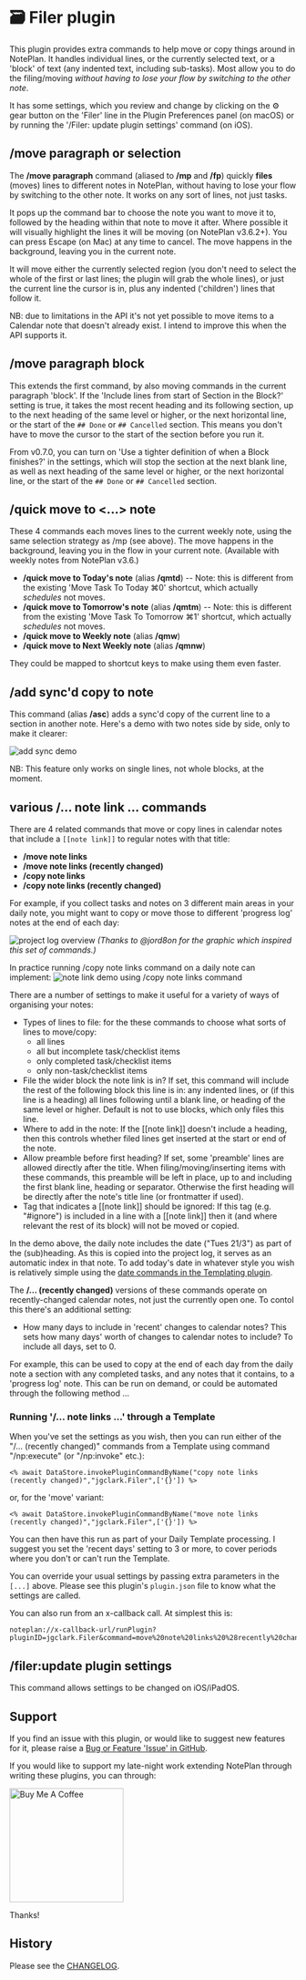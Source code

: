# 🗃 Filer plugin
This plugin provides extra commands to help move or copy things around in NotePlan. It handles individual lines, or the currently selected text, or a 'block' of text (any indented text, including sub-tasks). Most allow you to do the filing/moving _without having to lose your flow by switching to the other note_.

It has some settings, which you review and change by clicking on the ⚙️ gear button on the 'Filer' line in the Plugin Preferences panel (on macOS) or by running the '/Filer: update plugin settings' command (on iOS).

## /move paragraph or selection
The **/move paragraph** command (aliased to **/mp** and **/fp**) quickly **files** (moves) lines to different notes in NotePlan, without having to lose your flow by switching to the other note. It works on any sort of lines, not just tasks.

It pops up the command bar to choose the note you want to move it to, followed by the heading within that note to move it after. Where possible it will visually highlight the lines it will be moving (on NotePlan v3.6.2+). You can press Escape (on Mac) at any time to cancel.  The move happens in the background, leaving you in the current note.

It will move either the currently selected region (you don't need to select the whole of the first or last lines; the plugin will grab the whole lines), or just the current line the cursor is in, plus any indented ('children') lines that follow it.

NB: due to limitations in the API it's not yet possible to move items to a Calendar note that doesn't already exist. I intend to improve this when the API supports it.

## /move paragraph block
This extends the first command, by also moving commands in the current paragraph 'block'. If the 'Include lines from start of Section in the Block?' setting is true, it takes the most recent heading and its following section, up to the next heading of the same level or higher, or the next horizontal line, or the start of the `## Done` or `## Cancelled` section. This means you don't have to move the cursor to the start of the section before you run it.

From v0.7.0, you can turn on 'Use a tighter definition of when a Block finishes?' in the settings, which will stop the section at the next blank line, as well as next heading of the same level or higher, or the next horizontal line, or the start of the `## Done` or `## Cancelled` section.

## /quick move to <...> note
These 4 commands each moves lines to the current weekly note, using the same selection strategy as /mp (see above). The move happens in the background, leaving you in the flow in your current note. (Available with weekly notes from NotePlan v3.6.)

- **/quick move to Today's note** (alias **/qmtd**) -- Note: this is different from the existing 'Move Task To Today ⌘0' shortcut, which actually _schedules_ not moves.
- **/quick move to Tomorrow's note** (alias **/qmtm**) -- Note: this is different from the existing 'Move Task To Tomorrow ⌘1' shortcut, which actually _schedules_ not moves.
- **/quick move to Weekly note** (alias **/qmw**)
- **/quick move to Next Weekly note** (alias **/qmnw**)

They could be mapped to shortcut keys to make using them even faster.

## /add sync'd copy to note
This command (alias **/asc**) adds a sync'd copy of the current line to a section in another note.  Here's a demo with two notes side by side, only to make it clearer:

![add sync demo](add-link-line-demo-T2.gif)

NB: This feature only works on single lines, not whole blocks, at the moment.

## various /... note link ... commands
There are 4 related commands that move or copy lines in calendar notes that include a `[[note link]]` to regular notes with that title:
- **/move note links**
- **/move note links (recently changed)**
- **/copy note links**
- **/copy note links (recently changed)**

For example, if you collect tasks and notes on 3 different main areas in your daily note, you might want to copy or move those to different 'progress log' notes at the end of each day:

![project log overview](project-log-jordon-view.jpg)
_(Thanks to @jord8on for the graphic which inspired this set of commands.)_

In practice running /copy note links command on a daily note can implement:
![note link demo using /copy note links command](note-link-example.gif)

There are a number of settings to make it useful for a variety of ways of organising your notes:

- Types of lines to file: for the these commands to choose what sorts of lines to move/copy:
  - all lines
  - all but incomplete task/checklist items
  - only completed task/checklist items
  - only non-task/checklist items
- File the wider block the note link is in? If set, this command will include the rest of the following block this line is in: any indented lines, or (if this line is a heading) all lines following until a blank line, or heading of the same level or higher. Default is not to use blocks, which only files this line.
- Where to add in the note: If the [[note link]] doesn't include a heading, then this controls whether filed lines get inserted at the start or end of the note.
- Allow preamble before first heading? If set, some 'preamble' lines are allowed directly after the title. When filing/moving/inserting items with these commands, this preamble will be left in place, up to and including the first blank line, heading or separator. Otherwise the first heading will be directly after the note's title line (or frontmatter if used).
- Tag that indicates a [[note link]] should be ignored: If this tag (e.g. "#ignore") is included in a line with a [[note link]] then it (and where relevant the rest of its block) will not be moved or copied.

In the demo above, the daily note includes the date ("Tues 21/3") as part of the (sub)heading. As this is copied into the project log, it serves as an automatic index in that note. To add today's date in whatever style you wish is relatively simple using the [date commands in the Templating plugin](https://noteplan.co/templates/docsdocs/templating-examples/date-time).

The **/... (recently changed)** versions of these commands operate on recently-changed calendar notes, not just the currently open one. To contol this there's an additional setting:
- How many days to include in 'recent' changes to calendar notes? This sets how many days' worth of changes to calendar notes to include? To include all days, set to 0.

For example, this can be used to copy at the end of each day from the daily note a section with any completed tasks, and any notes that it contains, to a 'progress log' note. This can be run on demand, or could be automated through the following method ...

### Running '/... note links ...' through a Template
When you've set the settings as you wish, then you can run either of the "/... (recently changed)" commands from a Template using command "/np:execute" (or "/np:invoke" etc.):
```
<% await DataStore.invokePluginCommandByName("copy note links (recently changed)","jgclark.Filer",['{}']) %>
```
or, for the 'move' variant:
```
<% await DataStore.invokePluginCommandByName("move note links (recently changed)","jgclark.Filer",['{}']) %>
```

You can then have this run as part of your Daily Template processing. I suggest you set the 'recent days' setting to 3 or more, to cover periods where you don't or can't run the Template.

You can override your usual settings by passing extra parameters in the `[...]` above. Please see this plugin's `plugin.json` file to know what the settings are called.

You can also run from an x-callback call. At simplest this is:
```
noteplan://x-callback-url/runPlugin?pluginID=jgclark.Filer&command=move%20note%20links%20%28recently%20changed%29&arg0=
```

## /filer:update plugin settings
This command allows settings to be changed on iOS/iPadOS.

## Support
If you find an issue with this plugin, or would like to suggest new features for it, please raise a [Bug or Feature 'Issue' in GitHub](https://github.com/NotePlan/plugins/issues).

If you would like to support my late-night work extending NotePlan through writing these plugins, you can through:

[<img width="200px" alt="Buy Me A Coffee" src="https://www.buymeacoffee.com/assets/img/guidelines/download-assets-sm-2.svg" />](https://www.buymeacoffee.com/revjgc)

Thanks!

## History
Please see the [CHANGELOG](https://github.com/NotePlan/plugins/blob/main/jgclark.Filer/CHANGELOG.md).
